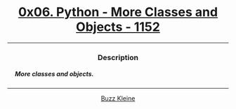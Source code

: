 # [<center>0x06. Python - More Classes and Objects - 1152</center>](https://intranet.hbtn.io/projects/1152#quiz-completed)
 ---
 ### <center>Description</center> 
 ##### &emsp; More classes and objects.
 ---
 [<center>Buzz Kleine</center>](github.com/conkobar)
